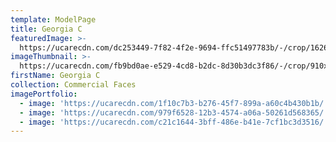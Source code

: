 ```yaml
---
template: ModelPage
title: Georgia C
featuredImage: >-
  https://ucarecdn.com/dc253449-7f82-4f2e-9694-ffc51497783b/-/crop/1626x739/6,881/-/preview/
imageThumbnail: >-
  https://ucarecdn.com/fb9bd0ae-e529-4cd8-b2dc-8d30b3dc3f86/-/crop/910x1268/165,0/-/preview/
firstName: Georgia C
collection: Commercial Faces
imagePortfolio:
  - image: 'https://ucarecdn.com/1f10c7b3-b276-45f7-899a-a60c4b430b1b/'
  - image: 'https://ucarecdn.com/979f6528-12b3-4574-a06a-50261d568365/'
  - image: 'https://ucarecdn.com/c21c1644-3bff-486e-b41e-7cf1bc3d3516/'
---
```


